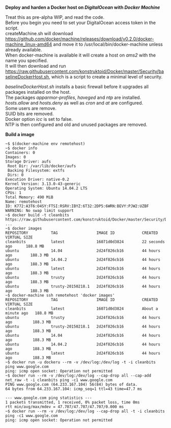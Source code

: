 **Deploy and harden a Docker host on _DigitalOcean_ with _Docker Machine_**     
     
Treat this as pre-alpha WIP, and read the code.    
Before you begin you need to set your DigitalOcean access token in the script.     
createMachine.sh will download https://github.com/docker/machine/releases/download/v0.2.0/docker-machine_linux-amd64 and move it to /usr/local/bin/docker-machine unless already available.     
When docker-machine is available it will create a host on *ams2* with the name you specified.     
It will then download and run https://raw.githubusercontent.com/konstruktoid/Docker/master/Security/baselineDockerHost.sh, which is a script to create a minimal level of security.     
     
*baselineDockerHost.sh* installs a basic firewall before it upgrades all packages installed on the host.     
The packages *apparmor-profiles*, *haveged* and *ntp* are installed.     
*hosts.allow* and *hosts.deny* as well as *cron* and *at* are configured.    
Some users are remove.     
SUID bits are removed.     
Docker option *icc* is set to false.     
NTP is then configured and old and unused packages are removed.

**Build a image**     

```
~$ $(docker-machine env remotehost)     
~$ docker info
Containers: 0
Images: 0
Storage Driver: aufs
 Root Dir: /var/lib/docker/aufs
 Backing Filesystem: extfs
 Dirs: 0
Execution Driver: native-0.2
Kernel Version: 3.13.0-43-generic
Operating System: Ubuntu 14.04.2 LTS
CPUs: 1
Total Memory: 490 MiB
Name: remotehost
ID: K772:A3T6:O4SY:FTSI:RSRV:IBYZ:6T32:2DP5:6WRN:BEVY:PJW2:UZBF
WARNING: No swap limit support
~$ docker build -t cleanbits https://raw.githubusercontent.com/konstruktoid/Docker/master/Security/Dockerfile.example
...
~$ docker images
REPOSITORY          TAG                 IMAGE ID            CREATED             VIRTUAL SIZE
cleanbits           latest              16071d0d3824        22 seconds ago      188.8 MB
ubuntu              14.04               2d24f826cb16        44 hours ago        188.3 MB
ubuntu              14.04.2             2d24f826cb16        44 hours ago        188.3 MB
ubuntu              latest              2d24f826cb16        44 hours ago        188.3 MB
ubuntu              trusty              2d24f826cb16        44 hours ago        188.3 MB
ubuntu              trusty-20150218.1   2d24f826cb16        44 hours ago        188.3 MB
~$ docker-machine ssh remotehost 'docker images'
REPOSITORY          TAG                 IMAGE ID            CREATED              VIRTUAL SIZE
cleanbits           latest              16071d0d3824        About a minute ago   188.8 MB
ubuntu              trusty              2d24f826cb16        44 hours ago         188.3 MB
ubuntu              trusty-20150218.1   2d24f826cb16        44 hours ago         188.3 MB
ubuntu              14.04               2d24f826cb16        44 hours ago         188.3 MB
ubuntu              14.04.2             2d24f826cb16        44 hours ago         188.3 MB
ubuntu              latest              2d24f826cb16        44 hours ago         188.3 MB
~$ docker run -u dockeru --rm -v /dev/log:/dev/log -t -i cleanbits ping www.google.com
ping: icmp open socket: Operation not permitted
~$ docker run --rm -v /dev/log:/dev/log --cap-drop all --cap-add net_raw -t -i cleanbits ping -c1 www.google.com
PING www.google.com (64.233.167.104) 56(84) bytes of data.
64 bytes from 64.233.167.104: icmp_seq=1 ttl=43 time=47.7 ms

--- www.google.com ping statistics ---
1 packets transmitted, 1 received, 0% packet loss, time 0ms
rtt min/avg/max/mdev = 47.707/47.707/47.707/0.000 ms
~$ docker run --rm -v /dev/log:/dev/log --cap-drop all -t -i cleanbits ping -c1 www.google.com
ping: icmp open socket: Operation not permitted
```
